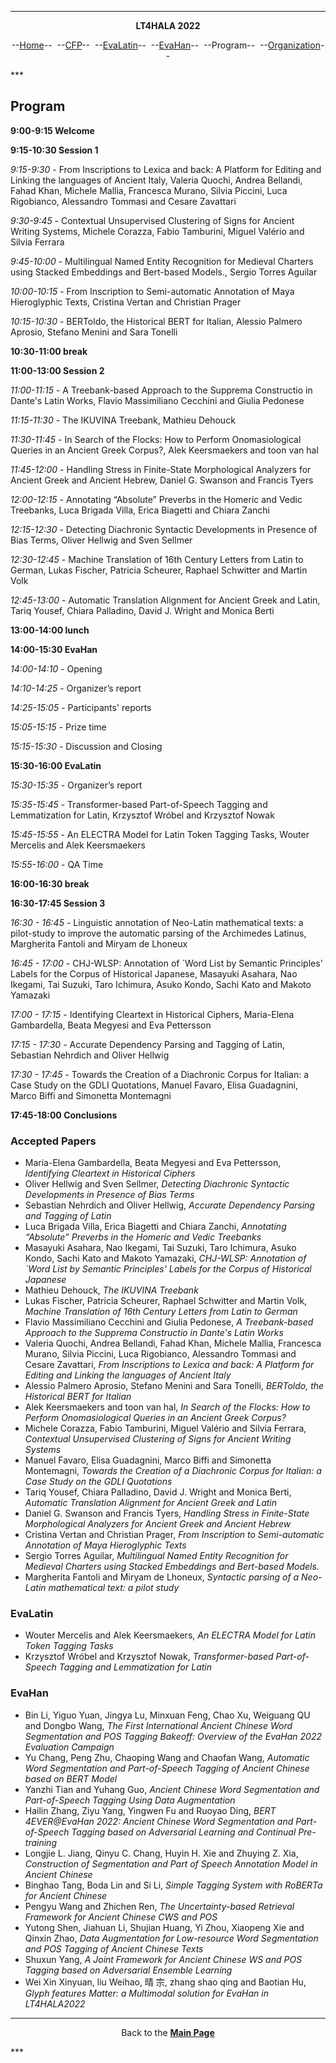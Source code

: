 ***
<p style="text-align: center;"><b>LT4HALA 2022</b></p>
<p style="text-align: center;">--<a href="index">Home</a>--&nbsp;&nbsp;--<a href="CFP">CFP</a>--&nbsp;&nbsp;--<a href="EvaLatin">EvaLatin</a>--&nbsp;&nbsp;--<a href="EvaHan">EvaHan</a>--&nbsp;&nbsp;--Program--&nbsp;&nbsp;--<a href="organization">Organization</a>--</p>
***

## Program

**9:00-9:15 Welcome**

**9:15-10:30 Session 1**

*9:15-9:30* - From Inscriptions to Lexica and back: A Platform for Editing and Linking the languages of Ancient Italy, Valeria Quochi, Andrea Bellandi, Fahad Khan, Michele Mallia, Francesca Murano, Silvia Piccini, Luca Rigobianco, Alessandro Tommasi and Cesare Zavattari

*9:30-9:45* - Contextual Unsupervised Clustering of Signs for Ancient Writing Systems, Michele Corazza, Fabio Tamburini, Miguel Valério and Silvia Ferrara

*9:45-10:00* - Multilingual Named Entity Recognition for Medieval Charters using Stacked Embeddings and Bert-based Models., Sergio Torres Aguilar

*10:00-10:15* - From Inscription to Semi-automatic Annotation of Maya Hieroglyphic Texts, Cristina Vertan and Christian Prager

*10:15-10:30* - BERToldo, the Historical BERT for Italian, Alessio Palmero Aprosio, Stefano Menini and Sara Tonelli

**10:30-11:00 break**

**11:00-13:00 Session 2**

*11:00-11:15* - A Treebank-based Approach to the Supprema Constructio in Dante's Latin Works, Flavio Massimiliano Cecchini and Giulia Pedonese

*11:15-11:30* - The IKUVINA Treebank, Mathieu Dehouck

*11:30-11:45* - In Search of the Flocks: How to Perform Onomasiological Queries in an Ancient Greek Corpus?, Alek Keersmaekers and toon van hal

*11:45-12:00* - Handling Stress in Finite-State Morphological Analyzers for Ancient Greek and Ancient Hebrew, Daniel G. Swanson and Francis Tyers

*12:00-12:15* - Annotating “Absolute” Preverbs in the Homeric and Vedic Treebanks, Luca Brigada Villa, Erica Biagetti and Chiara Zanchi

*12:15-12:30* - Detecting Diachronic Syntactic Developments in Presence of Bias Terms, Oliver Hellwig and Sven Sellmer

*12:30-12:45* - Machine Translation of 16th Century Letters from Latin to German, Lukas Fischer, Patricia Scheurer, Raphael Schwitter and Martin Volk

*12:45-13:00* - Automatic Translation Alignment for Ancient Greek and Latin, Tariq Yousef, Chiara Palladino, David J. Wright and Monica Berti

**13:00-14:00 lunch**

**14:00-15:30 EvaHan**

*14:00-14:10* - Opening

*14:10-14:25* - Organizer’s report

*14:25-15:05* - Participants' reports

*15:05-15:15* - Prize time

*15:15-15:30* - Discussion and Closing

**15:30-16:00 EvaLatin**

*15:30-15:35* - Organizer’s report

*15:35-15:45* - Transformer-based Part-of-Speech Tagging and Lemmatization for Latin, Krzysztof Wróbel and Krzysztof Nowak

*15:45-15:55* - An ELECTRA Model for Latin Token Tagging Tasks, Wouter Mercelis and Alek Keersmaekers

*15:55-16:00* - QA Time

**16:00-16:30 break**

**16:30-17:45 Session 3**

*16:30 - 16:45* - Linguistic annotation of Neo-Latin mathematical texts: a pilot-study to improve the automatic parsing of the Archimedes Latinus, Margherita Fantoli and Miryam de Lhoneux

*16:45 - 17:00* - CHJ-WLSP: Annotation of `Word List by Semantic Principles' Labels for the Corpus of Historical Japanese, Masayuki Asahara, Nao Ikegami, Tai Suzuki, Taro Ichimura, Asuko Kondo, Sachi Kato and Makoto Yamazaki

*17:00 - 17:15* - Identifying Cleartext in Historical Ciphers, Maria-Elena Gambardella, Beata Megyesi and Eva Pettersson

*17:15 - 17:30* - Accurate Dependency Parsing and Tagging of Latin, Sebastian Nehrdich and Oliver Hellwig

*17:30 - 17:45* - Towards the Creation of a Diachronic Corpus for Italian: a Case Study on the GDLI Quotations, Manuel Favaro, Elisa Guadagnini, Marco Biffi and Simonetta Montemagni

**17:45-18:00 Conclusions**

### Accepted Papers
- Maria-Elena Gambardella, Beata Megyesi and Eva Pettersson, *Identifying Cleartext in Historical Ciphers*
- Oliver Hellwig and Sven Sellmer, *Detecting Diachronic Syntactic Developments in Presence of Bias Terms*
- Sebastian Nehrdich and Oliver Hellwig, *Accurate Dependency Parsing and Tagging of Latin*
- Luca Brigada Villa, Erica Biagetti and Chiara Zanchi, *Annotating “Absolute” Preverbs in the Homeric and Vedic Treebanks*
- Masayuki Asahara, Nao Ikegami, Tai Suzuki, Taro Ichimura, Asuko Kondo, Sachi Kato and Makoto Yamazaki, *CHJ-WLSP: Annotation of `Word List by Semantic Principles' Labels for the Corpus of Historical Japanese*
- Mathieu Dehouck, *The IKUVINA Treebank*
- Lukas Fischer, Patricia Scheurer, Raphael Schwitter and Martin Volk, *Machine Translation of 16th Century Letters from Latin to German*
- Flavio Massimiliano Cecchini and Giulia Pedonese, *A Treebank-based Approach to the Supprema Constructio in Dante's Latin Works*
- Valeria Quochi, Andrea Bellandi, Fahad Khan, Michele Mallia, Francesca Murano, Silvia Piccini, Luca Rigobianco, Alessandro Tommasi and Cesare Zavattari, *From Inscriptions to Lexica and back: A Platform for Editing and Linking the languages of Ancient Italy*
- Alessio Palmero Aprosio, Stefano Menini and Sara Tonelli, *BERToldo, the Historical BERT for Italian*
- Alek Keersmaekers and toon van hal, *In Search of the Flocks: How to Perform Onomasiological Queries in an Ancient Greek Corpus?*
- Michele Corazza, Fabio Tamburini, Miguel Valério and Silvia Ferrara, *Contextual Unsupervised Clustering of Signs for Ancient Writing Systems*
- Manuel Favaro, Elisa Guadagnini, Marco Biffi and Simonetta Montemagni, *Towards the Creation of a Diachronic Corpus for Italian: a Case Study on the GDLI Quotations*
- Tariq Yousef, Chiara Palladino, David J. Wright and Monica Berti, *Automatic Translation Alignment for Ancient Greek and Latin*
- Daniel G. Swanson and Francis Tyers, *Handling Stress in Finite-State Morphological Analyzers for Ancient Greek and Ancient Hebrew*
- Cristina Vertan and Christian Prager, *From Inscription to Semi-automatic Annotation of Maya Hieroglyphic Texts*
- Sergio Torres Aguilar, *Multilingual Named Entity Recognition for Medieval Charters using Stacked Embeddings and Bert-based Models.*
- Margherita Fantoli and Miryam de Lhoneux, *Syntactic parsing of a Neo-Latin mathematical text: a pilot study*

### EvaLatin
- Wouter Mercelis and Alek Keersmaekers, *An ELECTRA Model for Latin Token Tagging Tasks*
- Krzysztof Wróbel and Krzysztof Nowak, *Transformer-based Part-of-Speech Tagging and Lemmatization for Latin*

### EvaHan
- Bin Li, Yiguo Yuan, Jingya Lu, Minxuan Feng, Chao Xu, Weiguang QU and Dongbo Wang, *The First International Ancient Chinese Word Segmentation and POS Tagging Bakeoff: Overview of the EvaHan 2022 Evaluation Campaign*
- Yu Chang, Peng Zhu, Chaoping Wang and Chaofan Wang, *Automatic Word Segmentation and Part-of-Speech Tagging of Ancient Chinese based on BERT Model*
- Yanzhi Tian and Yuhang Guo, *Ancient Chinese Word Segmentation and Part-of-Speech Tagging Using Data Augmentation*
- Hailin Zhang, Ziyu Yang, Yingwen Fu and Ruoyao Ding, *BERT 4EVER@EvaHan 2022: Ancient Chinese Word Segmentation and Part-of-Speech Tagging based on Adversarial Learning and Continual Pre-training*
- Longjie L. Jiang, Qinyu C. Chang, Huyin H. Xie and Zhuying Z. Xia, *Construction of Segmentation and Part of Speech Annotation Model in Ancient Chinese*
- Binghao Tang, Boda Lin and Si Li, *Simple Tagging System with RoBERTa for Ancient Chinese*
- Pengyu Wang and Zhichen Ren, *The Uncertainty-based Retrieval Framework for Ancient Chinese CWS and POS*
- Yutong Shen, Jiahuan Li, Shujian Huang, Yi Zhou, Xiaopeng Xie and Qinxin Zhao, *Data Augmentation for Low-resource Word Segmentation and POS Tagging of Ancient Chinese Texts*
- Shuxun Yang, *A Joint Framework for Ancient Chinese WS and POS Tagging based on Adversarial Ensemble Learning*
- Wei Xin Xinyuan, liu Weihao, 晴 宗, zhang shao qing and Baotian Hu, *Glyph features Matter: a Multimodal solution for EvaHan in LT4HALA2022*



***
<p style="text-align: center;">Back to the <a href="https://circse.github.io/LT4HALA/"><b>Main Page</b></a></p>
***
